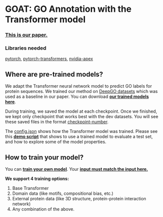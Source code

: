 # GOAT: GO Annotation with the Transformer model 

### [This is our paper.](https://www.biorxiv.org/content/10.1101/2020.01.31.929604v1)

### Libraries needed

[pytorch](https://pytorch.org/),
[pytorch-transformers](https://pypi.org/project/pytorch-transformers/),
[nvidia-apex](https://github.com/NVIDIA/apex)

## Where are pre-trained models? 

We adapt the Transformer neural network model to predict GO labels for protein sequences. We trained our method on [DeepGO datasets](https://github.com/bio-ontology-research-group/deepgo#data) which was used as a baseline in our paper.
You can download **[our trained models here](https://drive.google.com/drive/folders/1MfjpaZ4Mg0L6PovPzfjAlB_ny1zYFFNm?usp=sharing)**. 

During training, we saved the model at each checkpoint. Once we finished, we kept only checkpoint that works best with the dev datasets. You will see these saved files in the format [checkpoint-number](https://drive.google.com/drive/folders/128Q5DBToXnpgBNpevuYv3Y403wIPj8r-?usp=sharing). 

The [config.json](https://drive.google.com/drive/folders/128Q5DBToXnpgBNpevuYv3Y403wIPj8r-?usp=sharing) shows how the Transformer model was trained. Please see this **[demo script](https://github.com/datduong/GOAnnotationTransformer/tree/master/TrainModel)** that shows to use a trained model to evaluate a test set, and how to explore some of the model properties. 


## How to train your model?

You can **[train your own model](https://github.com/datduong/GOAnnotationTransformer/tree/master/TrainModel)**. Your **[input must match the input here.](https://drive.google.com/drive/folders/1xwLnypz6JRUoQkbfdscG-NyusECVzQ7t?usp=sharing)**

**We support 4 training options:**
1. Base Transformer
2. Domain data (like motifs, compositional bias, etc.)
3. External protein data (like 3D structure, protein-protein interaction network)
4. Any combination of the above. 

